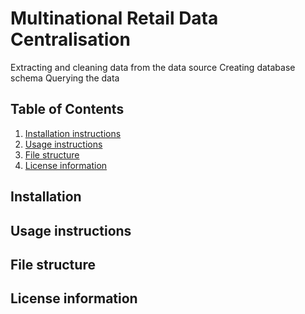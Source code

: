 # Multinational Retail Data Centralisation 
Extracting and cleaning data from the data source 
Creating database schema 
Querying the data 

## Table of Contents 
1. [Installation instructions](#installation)
2. [Usage instructions](#usage-instructions)
3. [File structure](#file-structure)
4. [License information](#license-information)

## Installation
## Usage instructions
## File structure
## License information
